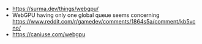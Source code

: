 - https://surma.dev/things/webgpu/
- WebGPU having only one global queue seems concerning https://www.reddit.com/r/gamedev/comments/1864s5a/comment/kb5vcno/
- https://caniuse.com/webgpu
